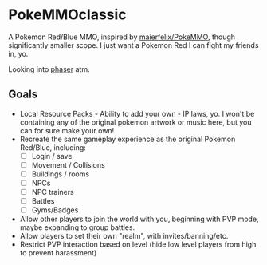 # PokeMMOclassic

A Pokemon Red/Blue MMO, inspired by [maierfelix/PokeMMO](maierfelix/PokeMMO), though significantly smaller scope. I just want a Pokemon Red I can fight my friends in, yo.

Looking into [phaser](https://github.com/photonstorm/phaser) atm.

## Goals

- Local Resource Packs - Ability to add your own - IP laws, yo. I won't be containing any of the original pokemon artwork or music here, but you can for sure make your own!
- Recreate the same gameplay experience as the original Pokemon Red/Blue, including:
  - [ ] Login / save
  - [ ] Movement / Collisions
  - [ ] Buildings / rooms
  - [ ] NPCs
  - [ ] NPC trainers
  - [ ] Battles
  - [ ] Gyms/Badges
- Allow other players to join the world with you, beginning with PVP mode, maybe expanding to group battles.
- Allow players to set their own "realm", with invites/banning/etc.
- Restrict PVP interaction based on level (hide low level players from high to prevent harassment)
